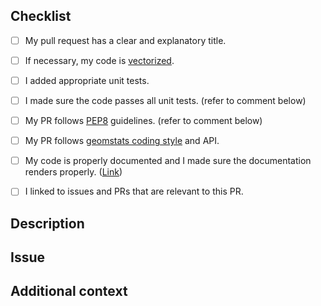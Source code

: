 <!--
Thank you for opening this pull request!
-->

## Checklist

- [ ] My pull request has a clear and explanatory title.
- [ ] If necessary, my code is [vectorized](https://www.geeksforgeeks.org/vectorization-in-python/).
- [ ] I added appropriate unit tests.
- [ ] I made sure the code passes all unit tests. (refer to comment below)
- [ ] My PR follows [PEP8](https://peps.python.org/pep-0008/) guidelines. (refer to comment below)
- [ ] My PR follows [geomstats coding style](https://github.com/geomstats/geomstats/blob/main/docs/contributing.rst#coding-style-guidelines) and API.
- [ ] My code is properly documented and I made sure the documentation renders properly. ([Link](https://github.com/geomstats/geomstats/blob/main/docs/contributing.rst#documentation))
- [ ] I linked to issues and PRs that are relevant to this PR.


<!-- For checking consistency of entire codebase
First, run the tests related to your changes. For example, if you changed something in geomstats/spd_matrices_space.py:
$ pytest tests/tests_geomstats/test_spd_matrices.py

and then run the tests of the whole codebase to check that your feature is not breaking any of them:
$ pytest tests/

This way, further modifications on the code base are guaranteed to be consistent with the desired behavior. Merging your PR should not break any test in any backend (numpy, tensorflow or pytorch)."

For testing in alternative backends such as `numpy`, `pytorch`, `autograd`, `tensorflow` set the environment variable using:
$ export GEOMSTATS_BACKEND=<backend_name>

Next, import the `backend` module using:
import geomstats.backend as gs
-->


## Description

<!-- Include a description of your pull request. If relevant, feel free to use this space to talk about time and space complexity as well scalability of your code-->

## Issue

<!-- Tell us which issue does this PR fix . Why this feature implementation/fix is important in practice ?-->

## Additional context

<!-- Add any extra information -->
